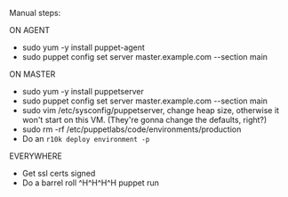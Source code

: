 Manual steps:

ON AGENT

- sudo yum -y install puppet-agent
- sudo puppet config set server master.example.com --section main

ON MASTER

- sudo yum -y install puppetserver
- sudo puppet config set server master.example.com --section main
- sudo vim /etc/sysconfig/puppetserver, change heap size, otherwise it won't start on this VM. (They're gonna change the defaults, right?)
- sudo rm -rf /etc/puppetlabs/code/environments/production
- Do an `r10k deploy environment -p`

EVERYWHERE

- Get ssl certs signed
- Do a barrel roll ^H^H^H^H puppet run

